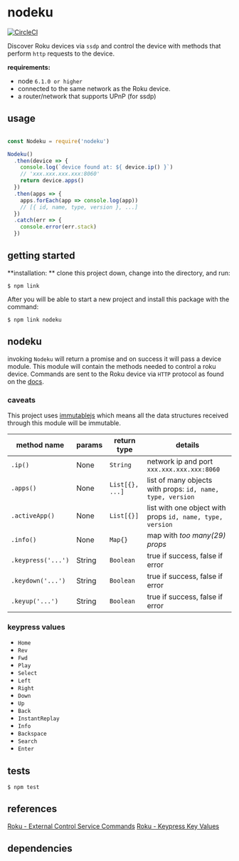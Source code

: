 
# nodeku

[![CircleCI](https://circleci.com/gh/sgnl/nodeku.svg?style=shield)](https://circleci.com/gh/sgnl/nodeku)

Discover Roku devices via `ssdp` and control the device with methods that perform `http` requests to the device.

**requirements:**
  - node `6.1.0 or higher`
  - connected to the same network as the Roku device.
  - a router/network that supports UPnP (for ssdp)

## usage

```javascript

const Nodeku = require('nodeku')

Nodeku()
  .then(device => {
    console.log(`device found at: ${ device.ip() }`)
    // 'xxx.xxx.xxx.xxx:8060'
    return device.apps()
  })
  .then(apps => {
    apps.forEach(app => console.log(app))
    // [{ id, name, type, version }, ...]
  })
  .catch(err => {
    console.error(err.stack)
  })

```
## getting started
**installation: ** clone this project down, change into the directory, and run:

`$ npm link`

After you will be able to start a new project and install this package with the command:

`$ npm link nodeku`

## nodeku
invoking `Nodeku` will return a promise and on success it will pass a device module. This module will contain the methods needed to control a roku device. Commands are sent to the Roku device via `HTTP` protocol as found on the [docs][1].

### caveats
This project uses [immutablejs][2] which means all the data structures received through this module will be immutable.


| **method name** | **params** | **return type** | **details** |
|---|---|---|---|
| `.ip()`  | None | `String` | network ip and port `xxx.xxx.xxx.xxx:8060` |
| `.apps()` | None | `List[{}, ...]` | list of many objects with props: `id, name, type, version` |
| `.activeApp()` | None | `List[{}]` | list with one object with props `id, name, type, version` |
| `.info()` | None | `Map{}` | map with *too many(29) props* |
| `.keypress('...')` | String | `Boolean` | true if success, false if error |
| `.keydown('...')`| String | `Boolean` | true if success, false if error |
| `.keyup('...')` | String | `Boolean` | true if success, false if error |

### keypress values
- `Home`
- `Rev`
- `Fwd`
- `Play`
- `Select`
- `Left`
- `Right`
- `Down`
- `Up`
- `Back`
- `InstantReplay`
- `Info`
- `Backspace`
- `Search`
- `Enter`

## tests
`$ npm test`


## references
[Roku - External Control Service Commands][1]
[Roku - Keypress Key Values][3]

## dependencies


<!-- urls -->
[1]: https://sdkdocs.roku.com/display/sdkdoc/External+Control+Guide#ExternalControlGuide-ExternalControlServiceCommands
[2]: http://facebook.github.io/immutable-js/
[3]: https://sdkdocs.roku.com/display/sdkdoc/External+Control+Guide#ExternalControlGuide-KeypressKeyValues